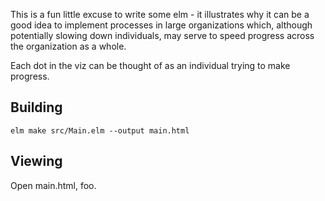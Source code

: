 This is a fun little excuse to write some elm - it illustrates why it can be a good idea to
implement processes in large organizations which, although potentially slowing down individuals, may serve to speed progress
across the organization as a whole.

Each dot in the viz can be thought of as an individual trying to make progress.

Building
--------
`elm make src/Main.elm --output main.html`

Viewing
--------
Open main.html, foo.

